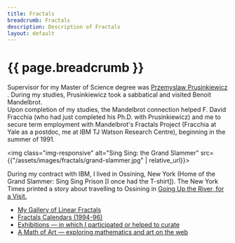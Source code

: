 ```yaml
---
title: Fractals
breadcrumb: Fractals
description: Description of Fractals
layout: default
---
```

# {{ page.breadcrumb }}

 Supervisor for my Master of Science degree was 
	<a href="https://en.wikipedia.org/wiki/Przemys%C5%82aw_Prusinkiewicz">
		Przemyslaw Prusinkiewicz
	</a>.
	During my studies, 
	Prusinkiewicz took a sabbatical and visited Benoit Mandelbrot.  
	Upon completion of my studies, the Mandelbrot connection helped 
	F. David Fracchia
	(who had just completed his Ph.D. with Prusinkiewicz) 
	and me to secure term employment with Mandelbrot's Fractals Project 
	(Fracchia at Yale as a postdoc, me at IBM TJ Watson Research Centre), 
	beginning in the summer of 1991.
		<p>
			<img class="img-responsive" alt="Sing Sing: the Grand Slammer"
			src={{"/assets/images/fractals/grand-slammer.jpg" | relative_url}}>
		</p>
		<p>
			During my contract with IBM, I lived in Ossining, New York 
			(Home of the Grand Slammer: Sing Sing Prison [I once had the T-shirt]).
			The New York Times printed a story about travelling to Ossining in 
			<a href="http://www.nytimes.com/2005/01/21/travel/escapes/going-up-the-river-for-a-visit.html">
				Going Up the River, for a Visit.
			</a>
		</p>

- [My Gallery of Linear Fractals](gallery/)
- [Fractals Calendars (1994-96)](calendars/)
- [Exhibitions &mdash; in which I participated or helped to curate](exhibits/)
- [A Math of Art &mdash; exploring mathematics and art on the web](math-of-art.html)
